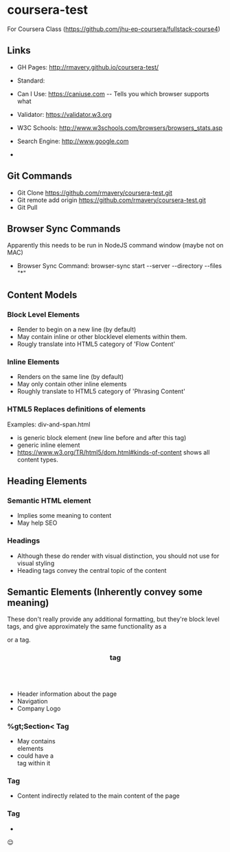 # coursera-test
For Coursera Class (https://github.com/jhu-ep-coursera/fullstack-course4) 

## Links ##
* GH Pages: http://rmavery.github.io/coursera-test/

* Standard: 
* Can I Use: https://caniuse.com
 -- Tells you which browser supports what
* Validator: https://validator.w3.org
* W3C Schools: http://www.w3schools.com/browsers/browsers_stats.asp
* Search Engine: http://www.google.com 
* 
 
## Git Commands ##
* Git Clone https://github.com/rmavery/coursera-test.git
* Git remote add origin https://github.com/rmavery/coursera-test.git
* Git Pull

## Browser Sync Commands ##
Apparently this needs to be run in NodeJS command window (maybe not on MAC) 
* Browser Sync Command: browser-sync start --server --directory --files "*"

## Content Models
### Block Level Elements
* Render to begin on a new line (by default) 
* May contain inline or other blocklevel elements within them. 
* Rougly translate into HTML5 category of 'Flow Content' 

### Inline Elements
* Renders on the same line (by default)
* May only contain other inline elements 
* Roughly translate to HTML5 category of 'Phrasing Content' 

### HTML5 Replaces definitions of elements
Examples: div-and-span.html 
* <div> is generic block element (new line before and after this tag)
* <span> generic inline element 
* https://www.w3.org/TR/html5/dom.html#kinds-of-content shows all content types. 

## Heading Elements 
### Semantic HTML element
* Implies some meaning to content 
* May help SEO
### Headings <hx>
* Although these do render with visual distinction, you should not use for visual styling 
* Heading tags convey the central topic of the content


## Semantic Elements (Inherently convey some meaning) 
These don't really provide any additional formatting, but they're block level tags, and give approximately the same functionality as a <div> or a <span> tag.  
### <Header> tag 
* Header information about the page
* Navigation
* Company Logo
### %gt;Section&lt; Tag
* May contains <Article> elements 
* <Article> could have a <Section> tag within it 
### <Aside> Tag 
* Content indirectly related to the main content of the page 
### <Footer> Tag 
* 


:relieved:
